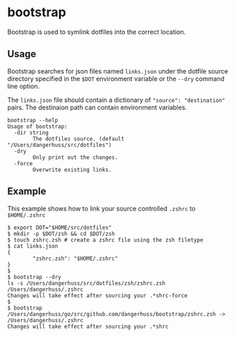 # bootstrap
Bootstrap is used to symlink dotfiles into the correct location.

## Usage
Bootstrap searches for json files named `links.json` under the dotfile source directory specified in the `$DOT` environment variable or the `--dry` command line option.

The `links.json` file should contain a dictionary of `"source": "destination"` pairs. The destinaion path can contain environment variables.

```
bootstrap --help
Usage of bootstrap:
  -dir string
        The dotfiles source. (default "/Users/dangerhuss/src/dotfiles")
  -dry
        Only print out the changes.
  -force
        Overwrite existing links.
```

## Example
This example shows how to link your source controlled `.zshrc` to `$HOME/.zshrc`

```shell
$ export DOT="$HOME/src/dotfiles"
$ mkdir -p $DOT/zsh && cd $DOT/zsh
$ touch zshrc.zsh # create a zshrc file using the zsh filetype
$ cat links.json
{
        "zshrc.zsh": "$HOME/.zshrc"
}
$
$ bootstrap --dry
ls -s /Users/dangerhuss/src/dotfiles/zsh/zshrc.zsh /Users/dangerhuss/.zshrc
Changes will take effect after sourcing your .*shrc-force
$
$ bootstrap
/Users/dangerhuss/go/src/github.com/dangerhuss/bootstrap/zshrc.zsh -> /Users/dangerhuss/.zshrc
Changes will take effect after sourcing your .*shrc
```

